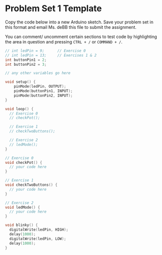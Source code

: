 # Problem Set 1 Template

Copy the code below into a new Arduino sketch. Save your problem set in this format and email Ms. deBB this file to submit the assignment.

You can comment/ uncomment certain sections to test code by highlighting the area in question and pressing `CTRL + /` or `COMMAND + /`.

```c++
// int ledPin = 9;      // Exercise 0
// int ledPin = 13;     // Exercises 1 & 2
int buttonPin1 = 2;  
int buttonPin2 = 3;

// any other variables go here

void setup() {
    pinMode(ledPin, OUTPUT);
    pinMode(buttonPin1, INPUT);
    pinMode(buttonPin2, INPUT);   
}

void loop() {
  // Exercise 0
  // checkPot();

  // Exercise 1
  // checkTwoButtons();

  // Exercise 2
  // ledMode();
}

// Exercise 0
void checkPot() {
  // your code here
}

// Exercise 1
void checkTwoButtons() {
  // your code here
}

// Exercise 2
void ledMode() {
  // your code here
}

void blinky() {
  digitalWrite(ledPin, HIGH);
  delay(1000);
  digitalWrite(ledPin, LOW);
  delay(1000);
}
```
